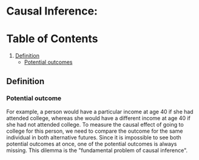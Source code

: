 # Causal Inference:
# Table of Contents
1. [Definition](#definition)
	* [Potential outcomes](#potential)
 
## Definition <a name="definition"></a>
### Potential outcome <a name="potential"></a>
For example, a person would have a particular income at age 40 if she had attended college, whereas she would have a different income at age 40 if she had not attended college. To measure the causal effect of going to college for this person, we need to compare the outcome for the same individual in both alternative futures. Since it is impossible to see both potential outcomes at once, one of the potential outcomes is always missing. This dilemma is the "fundamental problem of causal inference". 


